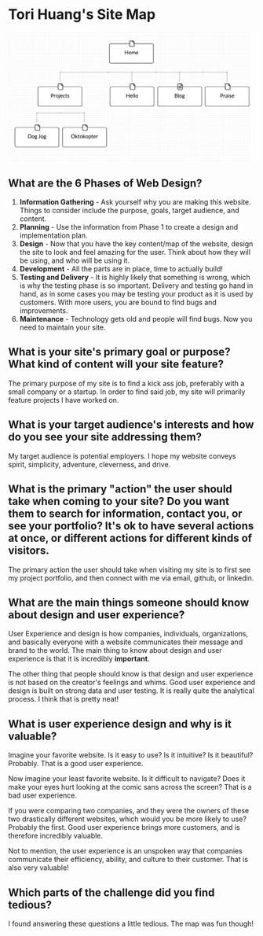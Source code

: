 # Tori Huang's Site Map

![Tori Huang's Site Map](/week-2/imgs/Tori-Huang-Sitemap.png)

## What are the 6 Phases of Web Design?

1. **Information Gathering** - Ask yourself why you are making this website. Things to consider include the purpose, goals, target audience, and content.
2. **Planning** - Use the information from Phase 1 to create a design and implementation plan.
3. **Design** - Now that you have the key content/map of the website, design the site to look and feel amazing for the user. Think about how they will be using, and who will be using it.
4. **Development** - All the parts are in place, time to actually build!
5. **Testing and Delivery** - It is highly likely that something is wrong, which is why the testing phase is so important. Delivery and testing go hand in hand, as in some cases you may be testing your product as it is used by customers. With more users, you are bound to find bugs and improvements.
6. **Maintenance** - Technology gets old and people will find bugs. Now you need to maintain your site.

## What is your site's primary goal or purpose? What kind of content will your site feature?

The primary purpose of my site is to find a kick ass job, preferably with a small company or a startup. In order to find said job, my site will primarily feature projects I have worked on.

## What is your target audience's interests and how do you see your site addressing them?

My target audience is potential employers. I hope my website conveys spirit, simplicity, adventure, cleverness, and drive.

## What is the primary "action" the user should take when coming to your site? Do you want them to search for information, contact you, or see your portfolio? It's ok to have several actions at once, or different actions for different kinds of visitors.

The primary action the user should take when visiting my site is to first see my project portfolio, and then connect with me via email, github, or linkedin.

## What are the main things someone should know about design and user experience?

User Experience and design is how companies, individuals, organizations, and basically everyone with a website communicates their message and brand to the world. The main thing to know about design and user experience is that it is incredibly **important**.

The other thing that people should know is that design and user experience is not based on the creator's feelings and whims. Good user experience and design is built on strong data and user testing. It is really quite the analytical process. I think that is pretty neat!

## What is user experience design and why is it valuable?

Imagine your favorite website. Is it easy to use? Is it intuitive? Is it beautiful? Probably. That is a good user experience.

Now imagine your least favorite website. Is it difficult to navigate? Does it make your eyes hurt looking at the comic sans across the screen? That is a bad user experience.

If you were comparing two companies, and they were the owners of these two drastically different websites, which would you be more likely to use? Probably the first. Good user experience brings more customers, and is therefore incredibly valuable.

Not to mention, the user experience is an unspoken way that companies communicate their efficiency, ability, and culture to their customer. That is also very valuable!

## Which parts of the challenge did you find tedious?

I found answering these questions a little tedious. The map was fun though!
